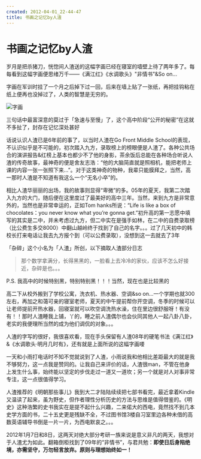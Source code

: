 ```yaml
---
created: 2012-04-01_22-44-47
title: 书画之记忆by人渣
---
```


# 书画之记忆by人渣

岁月是把杀猪刀，恍惚间人渣送的这幅字画已经在寝室的墙壁上待了两年多了。每每看到这幅字画便思绪万千——《满江红》《水调歌头》"非情书"&So on...

字画在军训时挂了一个月之后掉下过一回，后来在墙上贴了一张纸，再把挂钩粘在纸上便再也没掉过了，人类的智慧是无穷的。

![字画](http://7xojrx.com1.z0.glb.clouddn.com/images/misc/qiuyu-log.jpg)

三句话中最富深意的莫过于「急速与至慢」了，这个高中阶段“公开的秘密”在这就不多扯了，封存在记忆深处甚好

话说认识人渣已是6年前的事了，以当时人渣在Go Front Middle School的表现，不认识似乎是不可能的，初次踏入九方，录取榜上的榜眼便是人渣了。各种公共场合的演讲报告&红榜上基本也都少不了他的身影，茶余饭后总能在各种场合听说人渣的传奇故事，最神奇的便是舍友志浩：“他的大脑简直就是照相机，能把老师上课的内容一张一张照下来...”。对于这类神奇的物种，我辈只能膜拜之，当然，高一那时人渣是不知道有我这么一个“无名小卒”的。

相比人渣华丽丽的出场，我的故事则显得“卑微”的多。05年的夏天，我第二次踏入九方的大门，随后便在这里度过了最美好的高中三年。当然，来到九方是非常意外的，当然也是非常幸运的，正如Tom hanks所说：“Life is like a box of chocolates：you never know what you’re gonna get.”初升高的第一志愿中填写的其实是二中，并未考虑过九方，但二中实在是强手如林，在二中的自费录取榜（比公费生多交8000）中翻山越岭终于找到了自己的名字。。。过了几天初中的韩校长打来电话让我去九方报个到（可以公费录取），没想到这一去就去了3年

「杂碎」这个小名为「人渣」所创，以下摘取人渣部分日志  

> 那个数学拿满分，长得黑黑的，一脸看上去冷冷的家伙，应该不怎么好接近，杂碎是也。。。

P.S. 我高中的时候特别黑，特别特别黑！！！当然，现在也是比较黑的

高二下从校外搬到了学校公寓，洗衣机、热水器、空调&so on...一个学期也就300左右，再加之和蔼可亲的寝室老师，夏天的中午提前帮你开空调，冬季的时候可以让老师提前开热水器，回寝室就可以吹空调洗热水澡，住在里边很舒服呀！有没有！！那时人渣睡我上铺，丫的，睡之前人渣偶尔也会伙同其他人一起八卦八卦，老实的我便理所当然的成为他们调侃的对象。。。

人渣的字写的很好，我很喜欢看，现在手头保留有人渣08年的硬笔书法《满江红》&《水调歌头·明月几时有》，还有就是上面所说的这幅字画喽

一天和小雨打电话时不知不觉就说到了人渣，小雨说我和他相比差距最大的就是我不够努力，这一点我是赞同的。让我自己来评价的话，人渣很man，不管在他身上发生什么事，始终能以坚定的步伐走过一道又一道坎；另一个就是对人对事非常专注，这一点很值得学习。

人渣推荐的《明朝那些事儿》我到大二才陆陆续续把七部书看完，最近拿着Kindle又温读了起来，虽为野史，但作者理性分析历史的方法与思维是值得借鉴的。《明史》这种浩繁的史书我实在是提不起什么兴趣，二来偌大的西电，竟然找不到几本史学方面的书，二十五史更是残缺不全，不过图书馆3楼自习室里边各种未借的高数英语辅导书倒是一片一片，为西电默哀之。。。

2012年1月7日和8日，这两天对绝大部分考研一族来说是意义非凡的两天，我想对于人渣尤为如此。翻箱倒柜找到了09年的“非情书”，与君共勉：**即使日后身陷绝境，亦需坚守，万勿轻言放弃。原则与理想始终如一！**